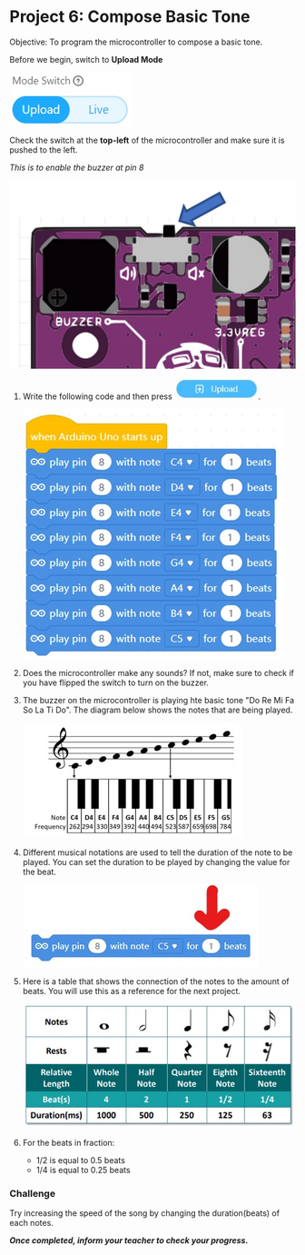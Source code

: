 # Project 6: Compose Basic Tone

Objective: To program the microcontroller to compose a basic tone.

Before we begin, switch to **Upload Mode**

![](images/toggle_UploadMode.jpg)

Check the switch at the **top-left** of the microcontroller and make sure it is pushed to the left.

*This is to enable the buzzer at pin 8*

![](images/p6_switch.jpg)

1. Write the following code and then press ![upload](images/btnUpload.jpg).

    ![](images/p6_code.jpg)

2. Does the microcontroller make any sounds? If not, make sure to check if you have flipped the switch to turn on the buzzer.

3. The buzzer on the microcontroller is playing hte basic tone "Do Re Mi Fa So La Ti Do". The diagram below shows the notes that are being played.

    ![](images/p6_songNotes.jpg)

4. Different musical notations are used to tell the duration of the note to be played. You can set the duration to be played by changing the value for the beat.

    ![](images/p6_code2.jpg)

5. Here is a table that shows the connection of the notes to the amount of beats. You will use this as a reference for the next project.

    ![](images/p6_songNotes2.jpg)

6. For the beats in fraction:
    - 1/2  is equal to 0.5 beats
    - 1/4 is equal to 0.25 beats

### Challenge

Try increasing the speed of the song by changing the duration(beats) of each notes.

***Once completed, inform your teacher to check your progress.***